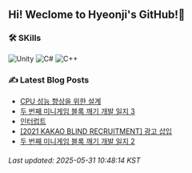 ## Hi! Weclome to Hyeonji's GitHub!🌱
### 🛠️ SKills
![Unity](https://img.shields.io/badge/unity-%23000000.svg?style=for-the-badge&logo=unity&logoColor=white)
![C#](https://img.shields.io/badge/c%23-%23239120.svg?style=for-the-badge&logo=csharp&logoColor=white)
![C++](https://img.shields.io/badge/c++-%2300599C.svg?style=for-the-badge&logo=c%2B%2B&logoColor=white)

### ✍️ Latest Blog Posts
<!-- BLOG-POST-LIST:START -->
- [CPU 성능 향상을 위한 설계](http://jjrdd.tistory.com/288)
- [두 번째 미니게임 블록 깨기 개발 일지 3](http://jjrdd.tistory.com/287)
- [인터럽트](http://jjrdd.tistory.com/286)
- [[2021 KAKAO BLIND RECRUITMENT] 광고 삽입](http://jjrdd.tistory.com/285)
- [두 번째 미니게임 블록 깨기 개발 일지 2](http://jjrdd.tistory.com/284)

###### Last updated: 2025-05-31 10:48:14 KST
<!-- BLOG-POST-LIST:END -->
